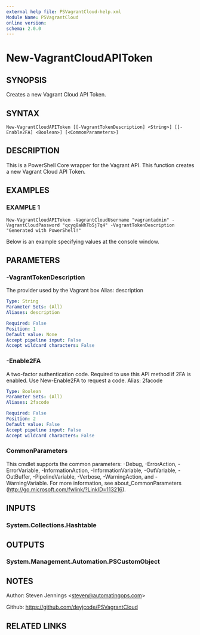```yaml
---
external help file: PSVagrantCloud-help.xml
Module Name: PSVagrantCloud
online version:
schema: 2.0.0
---
```


# New-VagrantCloudAPIToken

## SYNOPSIS
Creates a new Vagrant Cloud API Token.

## SYNTAX

```
New-VagrantCloudAPIToken [[-VagrantTokenDescription] <String>] [[-Enable2FA] <Boolean>] [<CommonParameters>]
```

## DESCRIPTION
This is a PowerShell Core wrapper for the Vagrant API.
This function creates a new Vagrant Cloud API Token.

## EXAMPLES

### EXAMPLE 1
```
New-VagrantCloudAPIToken -VagrantCloudUsername "vagrantadmin" -VagrantCloudPassword "qcyq8aNhTbSj7q4" -VagrantTokenDescription "Generated with PowerShell!"
```

Below is an example specifying values at the console window.

## PARAMETERS

### -VagrantTokenDescription
The provider used by the Vagrant box
Alias: description

```yaml
Type: String
Parameter Sets: (All)
Aliases: description

Required: False
Position: 1
Default value: None
Accept pipeline input: False
Accept wildcard characters: False
```

### -Enable2FA
A two-factor authentication code.
Required to use this API method if 2FA is enabled.
Use New-Enable2FA to request a code.
Alias: 2facode

```yaml
Type: Boolean
Parameter Sets: (All)
Aliases: 2facode

Required: False
Position: 2
Default value: False
Accept pipeline input: False
Accept wildcard characters: False
```

### CommonParameters
This cmdlet supports the common parameters: -Debug, -ErrorAction, -ErrorVariable, -InformationAction, -InformationVariable, -OutVariable, -OutBuffer, -PipelineVariable, -Verbose, -WarningAction, and -WarningVariable.
For more information, see about_CommonParameters (http://go.microsoft.com/fwlink/?LinkID=113216).

## INPUTS

### System.Collections.Hashtable
## OUTPUTS

### System.Management.Automation.PSCustomObject
## NOTES
Author: Steven Jennings \<steven@automatingops.com\>

Github: https://github.com/deyjcode/PSVagrantCloud

## RELATED LINKS
